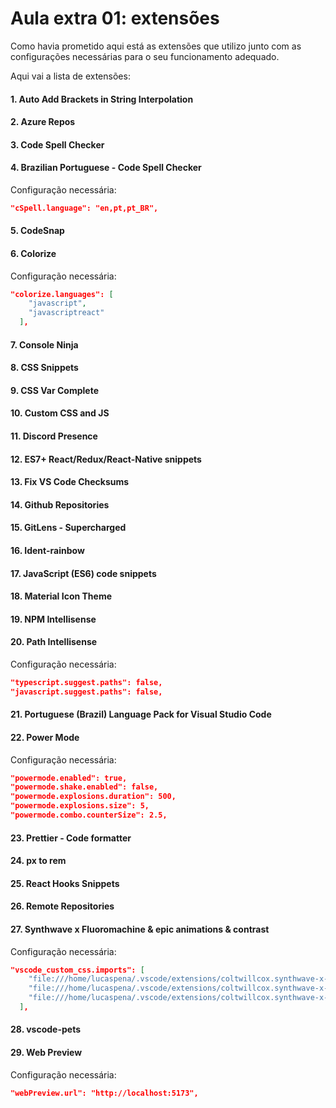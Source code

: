 # Aula extra 01: extensões

Como havia prometido aqui está as extensões que utilizo junto com as configurações necessárias
para o seu funcionamento adequado.

Aqui vai a lista de extensões:

#### 1. Auto Add Brackets in String Interpolation

#### 2. Azure Repos

#### 3. Code Spell Checker

#### 4. Brazilian Portuguese - Code Spell Checker

Configuração necessária:

```json
"cSpell.language": "en,pt,pt_BR",
```

#### 5. CodeSnap

#### 6. Colorize

Configuração necessária:

```json
"colorize.languages": [
    "javascript",
    "javascriptreact"
  ],
```

#### 7. Console Ninja

#### 8. CSS Snippets

#### 9. CSS Var Complete

#### 10. Custom CSS and JS

#### 11. Discord Presence

#### 12. ES7+ React/Redux/React-Native snippets

#### 13. Fix VS Code Checksums

#### 14. Github Repositories

#### 15. GitLens - Supercharged

#### 16. Ident-rainbow

#### 17. JavaScript (ES6) code snippets

#### 18. Material Icon Theme

#### 19. NPM Intellisense

#### 20. Path Intellisense

Configuração necessária:

```json
"typescript.suggest.paths": false,
"javascript.suggest.paths": false,
```

#### 21. Portuguese (Brazil) Language Pack for Visual Studio Code

#### 22. Power Mode

Configuração necessária:

```json
"powermode.enabled": true,
"powermode.shake.enabled": false,
"powermode.explosions.duration": 500,
"powermode.explosions.size": 5,
"powermode.combo.counterSize": 2.5,
```

#### 23. Prettier - Code formatter

#### 24. px to rem

#### 25. React Hooks Snippets

#### 26. Remote Repositories

#### 27. Synthwave x Fluoromachine & epic animations & contrast

Configuração necessária:

```json
"vscode_custom_css.imports": [
    "file:///home/lucaspena/.vscode/extensions/coltwillcox.synthwave-x-fluoromachine-contrast-1.0.2/synthwave-x-fluoromachine.css",
    "file:///home/lucaspena/.vscode/extensions/coltwillcox.synthwave-x-fluoromachine-contrast-1.0.2/epic-80s-transitions.css",
    "file:///home/lucaspena/.vscode/extensions/coltwillcox.synthwave-x-fluoromachine-contrast-1.0.2/logo.css"
  ],
```

#### 28. vscode-pets

#### 29. Web Preview

Configuração necessária:

```json
"webPreview.url": "http://localhost:5173",
```
